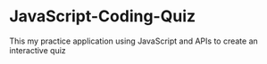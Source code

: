 # JavaScript-Coding-Quiz
This my practice application using JavaScript and APIs to create an interactive quiz
